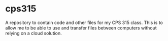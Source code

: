 # cps315
A repository to contain code and other files for my CPS 315 class. This is to allow me to be able to use and transfer files between computers without relying on a cloud solution.
